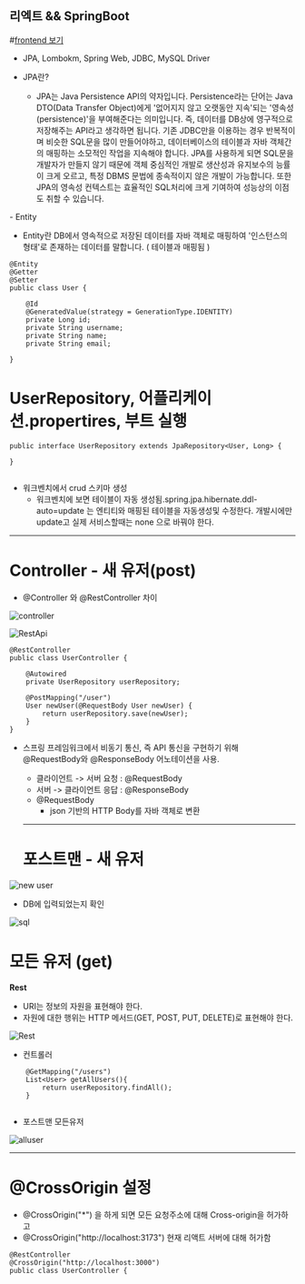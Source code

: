 ## 리엑트 && SpringBoot
#[frontend 보기](https://github.com/KIMJUNGRYUN/frontend/tree/main)

- JPA, Lombokm, Spring Web, JDBC, MySQL Driver

 
- JPA란?
  - JPA는 Java Persistence API의 약자입니다. Persistence라는 단어는 Java DTO(Data Transfer Object)에게 '없어지지 않고 오랫동안 지속'되는 '영속성(persistence)'을 부여해준다는 의미입니다. 즉, 데이터를 DB상에 영구적으로 저장해주는 API라고 생각하면 됩니다. 기존 JDBC만을 이용하는 경우 반복적이며 비슷한 SQL문을 많이 만들어야하고, 데이터베이스의 테이블과 자바 객체간의 매핑하는 소모적인 작업을 지속해야 합니다. JPA를 사용하게 되면 SQL문을 개발자가 만들지 않기 때문에 객체 중심적인 개발로 생산성과 유지보수의 능률이 크게 오르고, 특정 DBMS 문법에 종속적이지 않은 개발이 가능합니다. 또한 JPA의 영속성 컨텍스트는 효율적인 SQL처리에 크게 기여하여 성능상의 이점도 취할 수 있습니다.

​- Entity
  - Entity란 DB에서 영속적으로 저장된 데이터를 자바 객체로 매핑하여 '인스턴스의 형태'로 존재하는 데이터를 말합니다. ( 테이블과 매핑됨 )


```spring
@Entity
@Getter
@Setter
public class User {
	
	@Id
	@GeneratedValue(strategy = GenerationType.IDENTITY)
	private Long id;
	private String username;
	private String name;
	private String email;

}
```

# UserRepository, 어플리케이션.propertires, 부트 실행

```spring
public interface UserRepository extends JpaRepository<User, Long> {

}
​
```

- 워크벤치에서 crud 스키마 생성
  - 워크벤치에 보면 테이블이 자동 생성됨.spring.jpa.hibernate.ddl-auto=update 는 엔티티와 매핑된 테이블을 자동생성및 수정한다. 개발시에만 update고 실제 서비스할때는 none 으로 바꿔야 한다.

<hr>

# Controller - 새 유저(post)

- @Controller 와 @RestController 차이

![controller](https://github.com/user-attachments/assets/0ca88ab3-30a5-4b62-8000-0a38bef87c4e)

![RestApi](https://github.com/user-attachments/assets/db21b696-e4c2-4cca-8a0c-cc0d31886cd6)

```spring
@RestController
public class UserController {

	@Autowired
	private UserRepository userRepository;
	
	@PostMapping("/user")
	User newUser(@RequestBody User newUser) {
		return userRepository.save(newUser);
	}
}
```

- 스프링 프레임워크에서 비동기 통신, 즉 API 통신을 구현하기 위해 @RequestBody와 @ResponseBody 어노테이션을 사용.
  - 클라이언트 -> 서버 요청 : @RequestBody
  - 서버 -> 클라이언트 응답 : @ResponseBody
  - @RequestBody
     - json 기반의 HTTP Body를 자바 객체로 변환
   
  <hr>

  # 포스트맨 - 새 유저

![new user](https://github.com/user-attachments/assets/9bac739a-6627-4deb-aa6f-5ade0539512b)

- DB에 입력되었는지 확인

![sql](https://github.com/user-attachments/assets/edd1860f-cdcc-4522-84db-e8f7582421b4)

# 모든 유저 (get)

**Rest**
  -  URI는 정보의 자원을 표현해야 한다.
  -  자원에 대한 행위는 HTTP 메서드(GET, POST, PUT, DELETE)로 표현해야 한다.
  
![Rest](https://github.com/user-attachments/assets/16355caa-b1cb-4531-9641-4f474ac69fe2)

- 컨트롤러

```spring
	@GetMapping("/users")
	List<User> getAllUsers(){
		return userRepository.findAll();
	}
​
```

- 포스트맨 모든유저

![alluser](https://github.com/user-attachments/assets/387a41a4-31bd-4894-b3b5-8f58f9bbcd23)

<hr>

# @CrossOrigin 설정

- @CrossOrigin("*") 을 하게 되면 모든 요청주소에 대해 Cross-origin을 허가하고
- @CrossOrigin("http://localhost:3173") 현재 리액트 서버에 대해 허가함

```spring
@RestController
@CrossOrigin("http://localhost:3000")
public class UserController {
​
```
